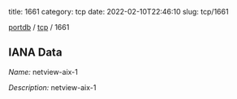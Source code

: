 title: 1661
category: tcp
date: 2022-02-10T22:46:10
slug: tcp/1661

[portdb](/) / [tcp](/category/tcp.html) / 1661


## IANA Data

_Name:_ netview-aix-1

_Description:_ netview-aix-1

